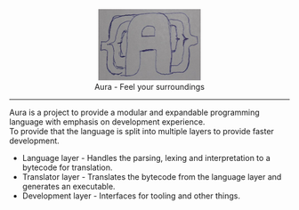 
<center><img height="128" src="docs/placeholder-logo.jpg"/></center>
<center>Aura - Feel your surroundings</center>

____

Aura is a project to provide a modular and expandable programming language with emphasis on development experience.  
To provide that the language is split into multiple layers to provide faster development.

 * Language layer - Handles the parsing, lexing and interpretation to a bytecode for translation.
 * Translator layer - Translates the bytecode from the language layer and generates an executable.
 * Development layer - Interfaces for tooling and other things.
